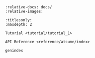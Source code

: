 ```{include} ../README.md
:relative-docs: docs/
:relative-images:
```

```{toctree}
:titlesonly:
:maxdepth: 2

Tutorial <tutorial/tutorial_1>

API Reference <reference/atsume/index>

genindex

```
